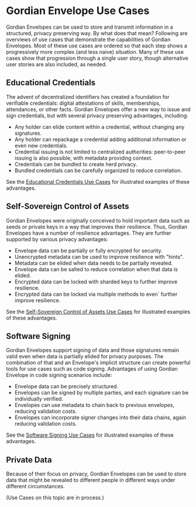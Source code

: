 # Gordian Envelope Use Cases

Gordian Envelopes can be used to store and transmit information in a structured, privacy preserving way. By what does that mean? Following are overviews of use cases that demonstrate the capabilities of Gordian Envelopes. Most of these use cases are ordered so that each step shows a progressively more complex (and less naive) situation. Many of these use cases show that progression through a single user story, though alternative user stories are also included, as needed.

## Educational Credentials

The advent of decentralized identifiers has created a foundation for verifiable credentials: digital attestations of skills, memberships, attendances, or other facts. Gordian Envelopes offer a new way to issue and sign credentials, but with several privacy preserving advantages, including:

* Any holder can elide content within a credential, without changing any signatures.
* Any holder can repackage a credential adding additional information or even new credentials.
* Credential issuing is not limited to centralized authorities: peer-to-peer issuing is also possible, with metadata providing context.
* Credentials can be bundled to create herd privacy.
* Bundled credentials can be carefully organized to reduce correlation.

See the [Educational Credentials Use Cases](https://github.com/BlockchainCommons/Gordian/blob/master/Docs/Envelope-Use-Cases-Educational.md) for illustrated examples of these advantages.

## Self-Sovereign Control of Assets

Gordian Envelopes were originally conceived to hold important data such as seeds or private keys in a way that improves their resilience. Thus, Gordian Envelopes have a number of resilience advantages. They are further supported by various privacy advantages:

* Envelope data can be partially or fully encrypted for security.
* Unencrypted metadata can be used to improve resilience with "hints".
* Metadata can be elided when data needs to be partially revealed.
* Envelope data can be salted to reduce correlation when that data is elided.
* Encrypted data can be locked with sharded keys to further improve resilience.
* Encrypted data can be locked via multiple methods to even` further improve resilience.

See the [Self-Sovereign Control of Assets Use Cases](https://github.com/BlockchainCommons/Gordian/blob/master/Docs/Envelope-Use-Cases-Assets.md) for illustrated examples of these advantages.

## Software Signing

Gordian Envelopes support signing of data and those signatures remain valid even when data is partially elided for privacy purposes. The combination of that and an Envelope's implicit structure can create powerful tools for use cases such as code signing. Advantages of using Gordian Envelope in code signing scenarios include:

* Envelope data can be precisely structured.
* Envelopes can be signed by multiple parties, and each signature can be individually verified.
* Envelopes can use metadata to chain back to previous envelopes, reducing validation costs.
* Envelopes can incorporate signer changes into their data chains, again reducing validation costs.

See the [Software Signing Use Cases](https://github.com/BlockchainCommons/Gordian/blob/master/Docs/Envelope-Use-Cases-Software.md) for illustrated examples of these advantages.

## Private Data

Because of their focus on privacy, Gordian Envelopes can be used to store data that might be revealed to different people in different ways under different circumstances.

(Use Cases on this topic are in process.)
